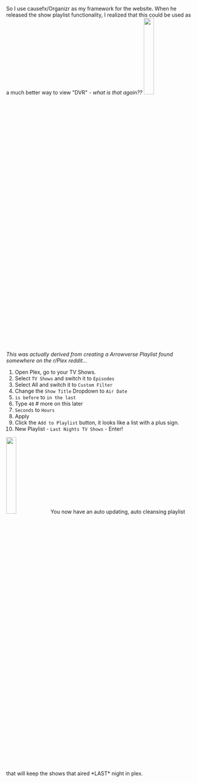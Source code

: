 So I use causefx/Organizr as my framework for the website. When he released the show playlist functionality,
I realized that this could be used as a much better way to view "DVR" - *what is that again??* 
<img src="https://user-images.githubusercontent.com/23283167/28600557-b766061a-7180-11e7-98f0-a85065bf19c2.png" width="23%">
*This was actually derived from creating a Arrowverse Playlist found somewhere on the r/Plex reddit...*

1. Open Plex, go to your TV Shows.
2. Select `TV Shows` and switch it to `Episodes`
3. Select All and switch it to `Custom Filter`
4. Change the `Show Title` Dropdown to `Air Date`
5. `is before` to `in the last`
6. Type `48` # more on this later
7. `Seconds` to `Hours`
8. Apply
9. Click the `Add to Playlist` button, it looks like a list with a plus sign.
10. New Playlist - `Last Nights TV Shows` - Enter!
<img src="https://user-images.githubusercontent.com/23283167/28600567-bf3e9776-7180-11e7-91c0-d6ef8f6c491d.png" width="23%">
You now have an auto updating, auto cleansing playlist that will keep the shows that aired *LAST* night in plex.


